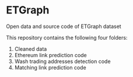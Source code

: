 # ETGraph
Open data and source code of ETGraph dataset

This repository contains the following four folders:
1. Cleaned data
2. Ethereum link prediction code
3. Wash trading addresses detection code
4. Matching link prediction code
